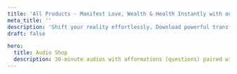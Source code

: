 ```yaml
---
title: 'All Products - Manifest Love, Wealth & Health Instantly with our powerful audios | Instant Reality Shift'
meta_title: ''
description: 'Shift your reality effortlessly. Download powerful transformational audios designed to help you instantly improve your wealth and success, health and well-being, break addictions, boost self-confidence, and align with your best life. Manifest the life you desire with binaural beats and subconscious reprogramming.'
draft: false

hero:
  title: Audio Shop
  description: 30-minute audios with afformations (questions) paired with binaural beats meditation background music to amplify the state of receptivity.
---
```

